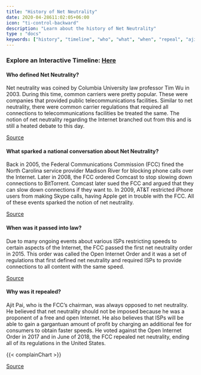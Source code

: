 ```yaml
---
title: "History of Net Neutrality"
date: 2020-04-28611:02:05+06:00
icon: "ti-control-backward"
description: "Learn about the history of Net Neutrality"
type : "docs"
keywords: ["history", "timeline", "who", "what", "when", "repeal", "ajit", "law", "Learn", "it"]
---
```


### Explore an Interactive Timeline: [Here](/history/timeline/)

#### Who defined Net Neutrality? 

Net neutrality was coined by Columbia University law professor Tim Wu in 2003. During this time, common carriers were pretty popular. These were companies that provided public telecommunications facilities. Similar to net neutrality, there were common carrier regulations that required all connections to telecommunications facilities be treated the same. The notion of net neutrality regarding the Internet branched out from this and is still a heated debate to this day.  

[Source](https://www.washingtonexaminer.com/father-of-net-neutrality-tim-wu-pins-hope-on-the-judiciary-to-stop-this-latest-travesty)


#### What sparked a national conversation about Net Neutrality? 

Back in 2005, the Federal Communications Commission (FCC) fined the North Carolina service provider Madison River for blocking phone calls over the Internet. Later in 2008, the FCC ordered Comcast to stop slowing down connections to BitTorrent. Comcast later sued the FCC and argued that they can slow down connections if they want to. In 2009, AT&T restricted iPhone users from making Skype calls, having Apple get in trouble with the FCC. All of these events sparked the notion of net neutrality.

[Source](https://www.wired.com/amp-stories/net-neutrality-timeline/)


#### When was it passed into law? 

Due to many ongoing events about various ISPs restricting speeds to certain aspects of the Internet, the FCC passed the first net neutrality order in 2015. This order was called the Open Internet Order and it was a set of regulations that first defined net neutrality and required ISPs to provide connections to all content with the same speed. 

[Source](https://www.wired.com/amp-stories/net-neutrality-timeline/)


#### Why was it repealed? 

Ajit Pai, who is the FCC’s chairman, was always opposed to net neutrality. He believed that net neutrality should not be imposed because he was a proponent of a free and open Internet. He also believes that ISPs will be able to gain a gargantuan amount of profit by charging an additional fee for consumers to obtain faster speeds. He voted against the Open Internet Order in 2017 and in June of 2018, the FCC repealed net neutrality, ending all of its regulations in the United States. 

{{< complainChart >}}


[Source](https://www.vice.com/en_us/article/z3bxx3/ajit-pai-still-thinks-killing-net-neutrality-was-a-brilliant-idea)

